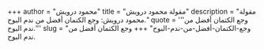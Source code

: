 +++
author = "محمود درويش"
title = "مقولة محمود درويش"
description = "مقولة محمود درويش: وجع الكتمان أفضل من ندم البوح."
quote = '''وجع الكتمان أفضل من ندم البوح.''' 
slug = "وجع-الكتمان-أفضل-من-ندم-البوح"
+++
وجع الكتمان أفضل من ندم البوح.
